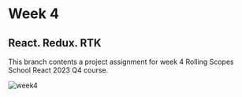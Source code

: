 # Week 4

## React. Redux. RTK

This branch contents a project assignment for week 4 Rolling Scopes School React 2023 Q4 course.

![week4](https://i.imgur.com/hGATH7P.png)
